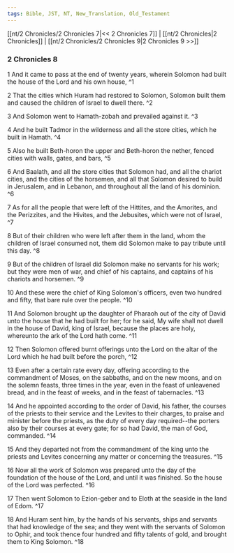 ```yaml
---
tags: Bible, JST, NT, New_Translation, Old_Testament
---
```


[[nt/2 Chronicles/2 Chronicles 7|<< 2 Chronicles 7]] | [[nt/2 Chronicles|2 Chronicles]] | [[nt/2 Chronicles/2 Chronicles 9|2 Chronicles 9 >>]]

### 2 Chronicles 8

1 And it came to pass at the end of twenty years, wherein Solomon had built the house of the Lord and his own house,  ^1

2 That the cities which Huram had restored to Solomon, Solomon built them and caused the children of Israel to dwell there.  ^2

3 And Solomon went to Hamath-zobah and prevailed against it.  ^3

4 And he built Tadmor in the wilderness and all the store cities, which he built in Hamath.  ^4

5 Also he built Beth-horon the upper and Beth-horon the nether, fenced cities with walls, gates, and bars,  ^5

6 And Baalath, and all the store cities that Solomon had, and all the chariot cities, and the cities of the horsemen, and all that Solomon desired to build in Jerusalem, and in Lebanon, and throughout all the land of his dominion.  ^6

7 As for all the people that were left of the Hittites, and the Amorites, and the Perizzites, and the Hivites, and the Jebusites, which were not of Israel,  ^7

8 But of their children who were left after them in the land, whom the children of Israel consumed not, them did Solomon make to pay tribute until this day.  ^8

9 But of the children of Israel did Solomon make no servants for his work; but they were men of war, and chief of his captains, and captains of his chariots and horsemen.  ^9

10 And these were the chief of King Solomon\'s officers, even two hundred and fifty, that bare rule over the people.  ^10

11 And Solomon brought up the daughter of Pharaoh out of the city of David unto the house that he had built for her; for he said, My wife shall not dwell in the house of David, king of Israel, because the places are holy, whereunto the ark of the Lord hath come.  ^11

12 Then Solomon offered burnt offerings unto the Lord on the altar of the Lord which he had built before the porch,  ^12

13 Even after a certain rate every day, offering according to the commandment of Moses, on the sabbaths, and on the new moons, and on the solemn feasts, three times in the year, even in the feast of unleavened bread, and in the feast of weeks, and in the feast of tabernacles.  ^13

14 And he appointed according to the order of David, his father, the courses of the priests to their service and the Levites to their charges, to praise and minister before the priests, as the duty of every day required\--the porters also by their courses at every gate; for so had David, the man of God, commanded.  ^14

15 And they departed not from the commandment of the king unto the priests and Levites concerning any matter or concerning the treasures.  ^15

16 Now all the work of Solomon was prepared unto the day of the foundation of the house of the Lord, and until it was finished. So the house of the Lord was perfected.  ^16

17 Then went Solomon to Ezion-geber and to Eloth at the seaside in the land of Edom.  ^17

18 And Huram sent him, by the hands of his servants, ships and servants that had knowledge of the sea; and they went with the servants of Solomon to Ophir, and took thence four hundred and fifty talents of gold, and brought them to King Solomon.  ^18

 
